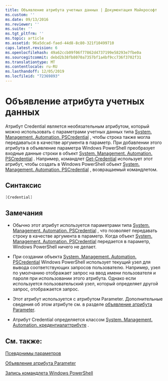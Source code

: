 ```yaml
---
title: Объявление атрибута учетных данных | Документация Майкрософт
ms.custom: ''
ms.date: 09/13/2016
ms.reviewer: ''
ms.suite: ''
ms.tgt_pltfrm: ''
ms.topic: article
ms.assetid: 96a5dcad-faed-44d8-8c80-321f10499710
caps.latest.revision: 6
ms.openlocfilehash: 49a62ccb09f06f77862d4737199e58293e7fbe0a
ms.sourcegitcommit: debd2b38fb8070a7357bf1a4bf9cc736f3702f31
ms.translationtype: MT
ms.contentlocale: ru-RU
ms.lasthandoff: 12/05/2019
ms.locfileid: "72369893"
---
```

# <a name="credential-attribute-declaration"></a>Объявление атрибута учетных данных

Атрибут Credential является необязательным атрибутом, который можно использовать с параметрами учетных данных типа [System. Management. Automation. PSCredential](/dotnet/api/System.Management.Automation.PSCredential) , чтобы строка также могла передаваться в качестве аргумента в параметр. При добавлении этого атрибута в объявление параметра Windows PowerShell преобразует входные данные строки в объект [System. Management. Automation. PSCredential](/dotnet/api/System.Management.Automation.PSCredential) . Например, командлет [Get-Credential](/powershell/module/Microsoft.PowerShell.Security/Get-Credential) использует этот атрибут, чтобы создать в Windows PowerShell объект [System. Management. Automation. PSCredential](/dotnet/api/System.Management.Automation.PSCredential) , возвращаемый командлетом.

## <a name="syntax"></a>Синтаксис

```csharp
[Credential]
```

## <a name="remarks"></a>Замечания

- Обычно этот атрибут используется параметрами типа [System. Management. Automation. PSCredential](/dotnet/api/System.Management.Automation.PSCredential) , что позволяет передавать строку в качестве аргумента в параметр. Когда объект [System. Management. Automation. PSCredential](/dotnet/api/System.Management.Automation.PSCredential) передается в параметр, Windows PowerShell ничего не делает.

- При создании объекта [System. Management. Automation. PSCredential](/dotnet/api/System.Management.Automation.PSCredential) Windows PowerShell использует текущий узел для вывода соответствующих запросов пользователю. Например, узел по умолчанию отображает запрос на ввод имени пользователя и пароля при использовании этого атрибута. Однако если используется пользовательский узел, который определяет другой запрос, отображается запрос.

- Этот атрибут используется с атрибутом Parameter. Дополнительные сведения об этом атрибуте см. в разделе [объявление атрибута Parameter](./parameter-attribute-declaration.md).

- Атрибут Credential определяется классом [System. Management. Automation. кредентиалаттрибуте](/dotnet/api/System.Management.Automation.CredentialAttribute) .

## <a name="see-also"></a>См. также:

[Псевдонимы параметров](./parameter-aliases.md)

[Объявление атрибута Parameter](./parameter-attribute-declaration.md)

[Запись командлета Windows PowerShell](./writing-a-windows-powershell-cmdlet.md)
